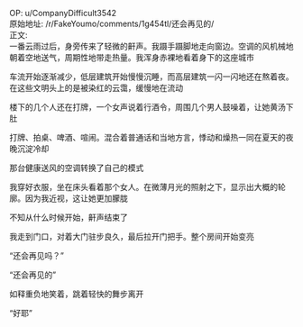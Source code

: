 
OP: u/CompanyDifficult3542  
原始地址: /r/FakeYoumo/comments/1g454tl/还会再见的/  
正文:  
一番云雨过后，身旁传来了轻微的鼾声。我蹑手蹑脚地走向窗边。空调的风机械地朝着空地送气，周期性地带走热量。我浑身赤裸地看着身下的这座城市

车流开始逐渐减少，低层建筑开始慢慢沉睡，而高层建筑一闪一闪地还在熬着夜。在这些文明头上的是被染红的云霭，缓慢地在流动

楼下的几个人还在打牌，一个女声说着行酒令，周围几个男人鼓噪着，让她黄汤下肚

打牌、拍桌、啤酒、喧闹。混合着普通话和当地方言，悸动和燥热一同在夏天的夜晚沉淀冷却

那台健康送风的空调转换了自己的模式

我穿好衣服，坐在床头看着那个女人。在微薄月光的照射之下，显示出大概的轮廓。因为我近视，这让她更加朦胧

不知从什么时候开始，鼾声结束了

我走到门口，对着大门驻步良久，最后拉开门把手。整个房间开始变亮

“还会再见吗？”

“还会再见的”

如释重负地笑着，跳着轻快的舞步离开

“好耶”

